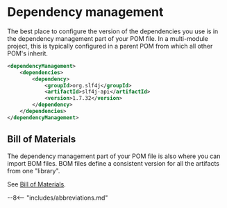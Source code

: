 # Dependency management

The best place to configure the version of the dependencies you use is in the dependency management part of your POM file.
In a multi-module project, this is typically configured in a parent POM from which all other POM's inherit.

``` xml linenums="1" title="pom.xml"
<dependencyManagement>
    <dependencies>
        <dependency>
            <groupId>org.slf4j</groupId>
            <artifactId>slf4j-api</artifactId>
            <version>1.7.32</version>
        </dependency>
    </dependencies>
</dependencyManagement>
```

## Bill of Materials

The dependency management part of your POM file is also where you can import BOM files.
BOM files define a consistent version for all the artifacts from one "library".

See [Bill of Materials](bill-of-materials.md).

--8<-- "includes/abbreviations.md"

